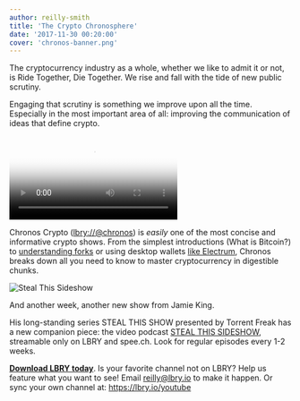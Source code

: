 ```yaml
---
author: reilly-smith
title: 'The Crypto Chronosphere'
date: '2017-11-30 00:20:00'
cover: 'chronos-banner.png'
---
```


The cryptocurrency industry as a whole, whether we like to admit it or not, is Ride Together, Die Together. We rise and fall with the tide of new public scrutiny.

Engaging that scrutiny is something we improve upon all the time. Especially in the most important area of all: improving the communication of ideas that define crypto.

<video controls poster="https://spee.ch/f2ba960389bdbe207da50a92e0806188ae87446f/What-is-Bitcoin.png" src="https://spee.ch/b56ff87d0e07341aecd35376c959f76d582101e1/whatisbitcoin.mp4"/></video>

Chronos Crypto ([lbry://@chronos](https://open.lbry.io/%40chronos)) is *easily* one of the most concise and informative crypto shows. From the simplest introductions (What is Bitcoin?) to [understanding forks](https://open.lbry.io/fork#c67fd5f39ab3db9fa9c2660692a4fce21dd743d7) or using desktop wallets [like Electrum](https://open.lbry.io/gettingstartedwithelectrum#d2403438d37b8501268e4fb982ad8c1ef55430b0), Chronos breaks down all you need to know to master cryptocurrency in digestible chunks.

![Steal This Sideshow](/img/news/stss-inline.png)

And another week, another new show from Jamie King.

His long-standing series STEAL THIS SHOW presented by Torrent Freak has a new companion piece: the video podcast [STEAL THIS SIDESHOW](https://open.lbry.io/%40stealthisshow), streamable only on LBRY and spee.ch. Look for regular episodes every 1-2 weeks.

[**Download LBRY today**](https://lbry.io/get). Is your favorite channel not on LBRY? Help us feature what you want to see! Email [reilly@lbry.io](mailto:reilly@lbry.io) to make it happen. Or sync your own channel at: https://lbry.io/youtube
